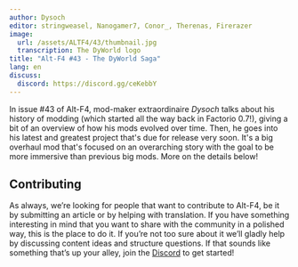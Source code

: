 ```yaml
---
author: Dysoch
editor: stringweasel, Nanogamer7, Conor_, Therenas, Firerazer
image:
  url: /assets/ALTF4/43/thumbnail.jpg
  transcription: The DyWorld logo
title: "Alt-F4 #43 - The DyWorld Saga"
lang: en
discuss:
  discord: https://discord.gg/ceKebbY
---
```


In issue #43 of Alt-F4, mod-maker extraordinaire *Dysoch* talks about his history of modding (which started all the way back in Factorio 0.7!), giving a bit of an overview of how his mods evolved over time. Then, he goes into his latest and greatest project that's due for release very soon. It's a big overhaul mod that's focused on an overarching story with the goal to be more immersive than previous big mods. More on the details below!

## Contributing

As always, we’re looking for people that want to contribute to Alt-F4, be it by submitting an article or by helping with translation. If you have something interesting in mind that you want to share with the community in a polished way, this is the place to do it. If you’re not too sure about it we’ll gladly help by discussing content ideas and structure questions. If that sounds like something that’s up your alley, join the [Discord](https://discord.gg/nxnCFkb) to get started!
